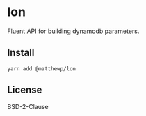 # lon

Fluent API for building dynamodb parameters.

## Install

```shell
yarn add @matthewp/lon
```

## License

BSD-2-Clause